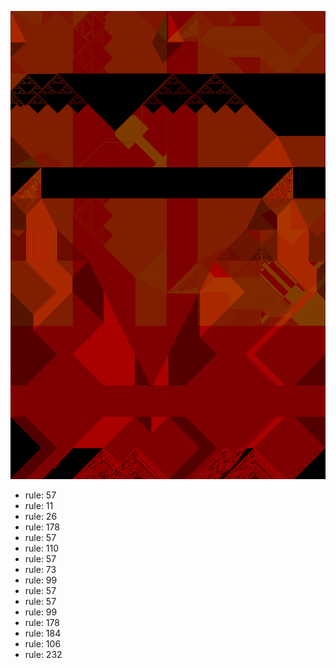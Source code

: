 ![photo](./output.png) 
 * rule: 57
* rule: 11
* rule: 26
* rule: 178
* rule: 57
* rule: 110
* rule: 57
* rule: 73
* rule: 99
* rule: 57
* rule: 57
* rule: 99
* rule: 178
* rule: 184
* rule: 106
* rule: 232
